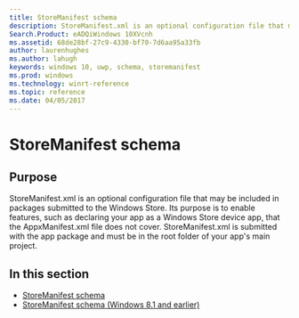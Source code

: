 ```yaml
---
title: StoreManifest schema
description: StoreManifest.xml is an optional configuration file that may be included in packages submitted to the Windows Store.
Search.Product: eADQiWindows 10XVcnh
ms.assetid: 68de28bf-27c9-4330-bf70-7d6aa95a33fb
author: laurenhughes
ms.author: lahugh
keywords: windows 10, uwp, schema, storemanifest
ms.prod: windows
ms.technology: winrt-reference
ms.topic: reference
ms.date: 04/05/2017
---
```


# StoreManifest schema


## Purpose


StoreManifest.xml is an optional configuration file that may be included in packages submitted to the Windows Store. Its purpose is to enable features, such as declaring your app as a Windows Store device app, that the AppxManifest.xml file does not cover. StoreManifest.xml is submitted with the app package and must be in the root folder of your app's main project.

## In this section


-   [StoreManifest schema](storemanifestschema2015/schema-root.md)
-   [StoreManifest schema (Windows 8.1 and earlier)](storemanifestschema2010/schema-root.md)

 

 




